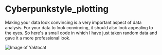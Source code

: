 # Cyberpunkstyle_plotting
Making your data look convincing is a very important aspect of data analysis. For your data to look convincing, it should also look appealing to the eyes. So here's a small code in which I have just taken random data and gave it a more professional look. 

![Image of Yaktocat](https://octodex.github.com/images/yaktocat.png)
